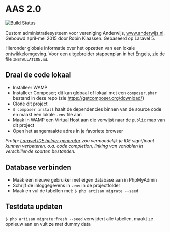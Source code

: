 # AAS 2.0
[![Build Status](https://travis-ci.org/robinklaassen/aas2.svg?branch=master)](https://travis-ci.org/robinklaassen/aas2)

Custom administratiesysteem voor vereniging Anderwijs, www.anderwijs.nl.  
Gebouwd april-mei 2015 door Robin Klaassen. Gebaseerd op Laravel 5.

Hieronder globale informatie over het opzetten van een lokale ontwikkelomgeving. Voor een uitgebreider stappenplan in het Engels, zie de file `INSTALLATION.md`.

## Draai de code lokaal

- Installeer WAMP
- Installeer Composer; dit kan globaal of lokaal met een `composer.phar` bestand in deze repo (zie https://getcomposer.org/download/)
- Clone dit project
- `$ composer install` haalt de dependencies binnen van de source code en maakt een lokale `.env` file aan
- Maak in WAMP een Virtual Host aan die verwijst naar de `public` map van dit project
- Open het aangemaakte adres in je favoriete browser

_Protip: [Laravel IDE helper generator](https://github.com/barryvdh/laravel-ide-helper) zou vermoedelijk je IDE significant kunnen verbeteren, o.a. code completion, linking van variablen in verschillende soorten bestanden._

## Database verbinden

- Maak een nieuwe gebruiker met eigen database aan in PhpMyAdmin
- Schrijf de inloggegevens in `.env` in de projectfolder
- Maak en vul de tabellen met: `$ php artisan migrate --seed`  

## Testdata updaten

`$ php artisan migrate:fresh --seed` verwijdert alle tabellen, maakt ze opnieuw aan en vult ze met dummy data
